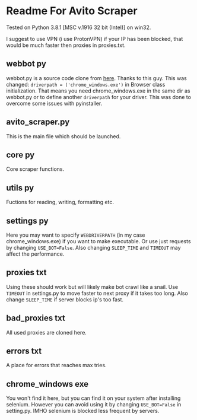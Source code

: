 # Readme For Avito Scraper

Tested on Python 3.8.1 [MSC v.1916 32 bit (Intel)] on win32.

I suggest to use VPN (i use ProtonVPN) if your IP has been blocked, that would be much faster then proxies in proxies.txt.

## webbot py

webbot.py is a source code clone from [here](https://github.com/nateshmbhat/webbot). Thanks to this guy.
This was changed: `driverpath = ('chrome_windows.exe')` in Browser class initialization.
That means you need chrome_windows.exe in the same dir as webbot.py or to define another `driverpath` for your driver.
This was done to overcome some issues with pyinstaller.

## avito_scraper.py

This is the main file which should be launched.

## core py

Core scraper functions.

## utils py

Fuctions for reading, writing, formatting etc.

## settings py

Here you may want to specify `WEBDRIVERPATH` (in my case chrome_windows.exe) if you want to make executable. Or use just requests by changing `USE_BOT=False`. Also changing `SLEEP_TIME` and `TIMEOUT` may affect the performance.

## proxies txt

Using these should work but will likely make bot crawl like a snail.
Use `TIMEOUT` in settings.py to move faster to next proxy if it takes too long.
Also change `SLEEP_TIME` if server blocks ip's too fast.

## bad_proxies txt

All used proxies are cloned here.

## errors txt

A place for errors that reaches max tries.

## chrome_windows exe

You won't find it here, but you can find it on your system after installing selenium. However you can avoid using it by changing `USE_BOT=False` in setting.py. IMHO selenium is blocked less frequent by servers.